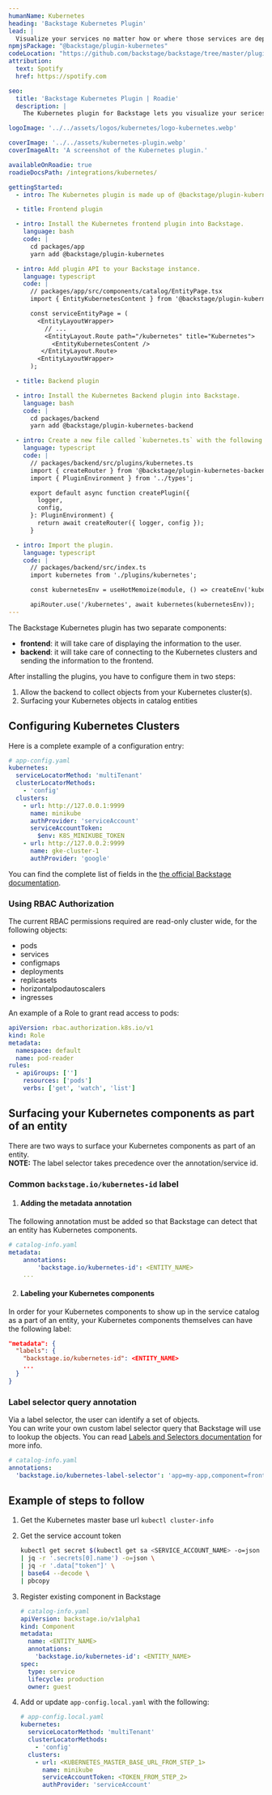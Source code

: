 ```yaml
---
humanName: Kubernetes
heading: 'Backstage Kubernetes Plugin'
lead: |
  Visualize your services no matter how or where those services are deployed.
npmjsPackage: "@backstage/plugin-kubernetes"
codeLocation: "https://github.com/backstage/backstage/tree/master/plugins/kubernetes"
attribution:
  text: Spotify
  href: https://spotify.com

seo:
  title: 'Backstage Kubernetes Plugin | Roadie'
  description: |
    The Kubernetes plugin for Backstage lets you visualize your serices in Kubernetes. Learn how to integrate and use it.

logoImage: '../../assets/logos/kubernetes/logo-kubernetes.webp'

coverImage: '../../assets/kubernetes-plugin.webp'
coverImageAlt: 'A screenshot of the Kubernetes plugin.'

availableOnRoadie: true
roadieDocsPath: /integrations/kubernetes/

gettingStarted:
  - intro: The Kubernetes plugin is made up of @backstage/plugin-kubernetes and @backstage/plugin-kubernetes-backend. To make it work, you will need to install and configure them.

  - title: Frontend plugin

  - intro: Install the Kubernetes frontend plugin into Backstage.
    language: bash
    code: |
      cd packages/app
      yarn add @backstage/plugin-kubernetes

  - intro: Add plugin API to your Backstage instance.
    language: typescript
    code: |
      // packages/app/src/components/catalog/EntityPage.tsx
      import { EntityKubernetesContent } from '@backstage/plugin-kubernetes';

      const serviceEntityPage = (
        <EntityLayoutWrapper>
          // ...
          <EntityLayout.Route path="/kubernetes" title="Kubernetes">
            <EntityKubernetesContent />
         </EntityLayout.Route>
        <EntityLayoutWrapper>
      );

  - title: Backend plugin

  - intro: Install the Kubernetes Backend plugin into Backstage.
    language: bash
    code: |
      cd packages/backend
      yarn add @backstage/plugin-kubernetes-backend

  - intro: Create a new file called `kubernetes.ts` with the following content.
    language: typescript
    code: |
      // packages/backend/src/plugins/kubernetes.ts
      import { createRouter } from '@backstage/plugin-kubernetes-backend';
      import { PluginEnvironment } from '../types';

      export default async function createPlugin({
        logger,
        config,
      }: PluginEnvironment) {
        return await createRouter({ logger, config });
      }

  - intro: Import the plugin.
    language: typescript
    code: |
      // packages/backend/src/index.ts
      import kubernetes from './plugins/kubernetes';

      const kubernetesEnv = useHotMemoize(module, () => createEnv('kubernetes'));

      apiRouter.use('/kubernetes', await kubernetes(kubernetesEnv));
---
```


The Backstage Kubernetes plugin has two separate components:

- **frontend**: it will take care of displaying the information to the user.
- **backend**: it will take care of connecting to the Kubernetes clusters and sending the information to the frontend.

After installing the plugins, you have to configure them in two steps:

1. Allow the backend to collect objects from your Kubernetes cluster(s).
2. Surfacing your Kubernetes objects in catalog entities

## Configuring Kubernetes Clusters

Here is a complete example of a configuration entry:

```yaml
# app-config.yaml
kubernetes:
  serviceLocatorMethod: 'multiTenant'
  clusterLocatorMethods:
    - 'config'
  clusters:
    - url: http://127.0.0.1:9999
      name: minikube
      authProvider: 'serviceAccount'
      serviceAccountToken:
        $env: K8S_MINIKUBE_TOKEN
    - url: http://127.0.0.2:9999
      name: gke-cluster-1
      authProvider: 'google'
```

You can find the complete list of fields in the [the official Backstage documentation](https://backstage.io/docs/features/kubernetes/configuration).

### Using RBAC Authorization

The current RBAC permissions required are read-only cluster wide, for the
following objects:

- pods
- services
- configmaps
- deployments
- replicasets
- horizontalpodautoscalers
- ingresses

An example of a Role to grant read access to pods:

```yaml
apiVersion: rbac.authorization.k8s.io/v1
kind: Role
metadata:
  namespace: default
  name: pod-reader
rules:
  - apiGroups: ['']
    resources: ['pods']
    verbs: ['get', 'watch', 'list']
```

## Surfacing your Kubernetes components as part of an entity

There are two ways to surface your Kubernetes components as part of an entity.  
**NOTE:** The label selector takes precedence over the annotation/service id.

### Common `backstage.io/kubernetes-id` label

1. #### Adding the metadata annotation

The following annotation must be added so that Backstage can detect that an entity has Kubernetes components.

```yaml
# catalog-info.yaml
metadata:
    annotations:
        'backstage.io/kubernetes-id': <ENTITY_NAME>
    ...
```

2. #### Labeling your Kubernetes components

In order for your Kubernetes components to show up in the service catalog as a part
of an entity, your Kubernetes components themselves can have the following label:

```json
"metadata": {
  "labels": {
    "backstage.io/kubernetes-id": <ENTITY_NAME>
    ...
  }
}
```

### Label selector query annotation

Via a label selector, the user can identify a set of objects.  
You can write your own custom label selector query that Backstage will use to
lookup the objects. You can read
[Labels and Selectors documentation](https://kubernetes.io/docs/concepts/overview/working-with-objects/labels/)
for more info.

```yaml
# catalog-info.yaml
annotations:
  'backstage.io/kubernetes-label-selector': 'app=my-app,component=front-end'
```

## Example of steps to follow

1. Get the Kubernetes master base url `kubectl cluster-info`
2. Get the service account token

   ```bash
   kubectl get secret $(kubectl get sa <SERVICE_ACCOUNT_NAME> -o=json \
   | jq -r '.secrets[0].name') -o=json \
   | jq -r '.data["token"]' \
   | base64 --decode \
   | pbcopy
   ```

3. Register existing component in Backstage

   ```yaml
   # catalog-info.yaml
   apiVersion: backstage.io/v1alpha1
   kind: Component
   metadata:
     name: <ENTITY_NAME>
     annotations:
       'backstage.io/kubernetes-id': <ENTITY_NAME>
   spec:
     type: service
     lifecycle: production
     owner: guest
   ```

4. Add or update `app-config.local.yaml` with the following:

   ```yaml
   # app-config.local.yaml
   kubernetes:
     serviceLocatorMethod: 'multiTenant'
     clusterLocatorMethods:
       - 'config'
     clusters:
       - url: <KUBERNETES_MASTER_BASE_URL_FROM_STEP_1>
         name: minikube
         serviceAccountToken: <TOKEN_FROM_STEP_2>
         authProvider: 'serviceAccount'
   ```
